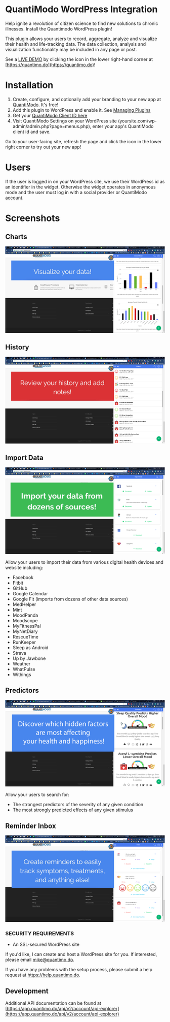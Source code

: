 # QuantiModo WordPress Integration

Help ignite a revolution of citizen science to find new solutions to chronic illnesses.  Install the Quantimodo WordPress plugin!

This plugin allows your users to record, aggregate, analyze and visualize their health and life-tracking data.
The data collection, analysis and visualization functionality may be included in any page or post.

See a [LIVE DEMO](https://quantimo.do) by clicking the icon in the lower right-hand corner at [https://quantimo.do](https://quantimo.do)!

# Installation

1. Create, configure, and optionally add your branding to your new app at [QuantiModo](https://app.quantimodo.com/builder).  It's free!
2. Add this plugin to WordPress and enable it. See [Managing Plugins](https://codex.wordpress.org/Managing_Plugins)
3. Get your [QuantiModo Client ID here](https://app.quantimodo.com/builder)
4. Visit QuantiModo Settings on your WordPress site  (yoursite.com/wp-admin/admin.php?page=menus.php), enter your app's QuantiModo client id and save.

Go to your user-facing site, refresh the page and click the icon in the lower right corner to try out your new app!

# Users

If the user is logged in on your WordPress site, we use their WordPress id as an identifier in the widget.
Otherwise the widget operates in anonymous mode and the user must log in with a social provider or QuantiModo account.

# Screenshots
## Charts
![QuantiModo chart](https://raw.githubusercontent.com/Abolitionist-Project/QuantiModo-WordPress-Plugin/develop/assets/screenshot-1.png)

## History
![QuantiModo history](https://raw.githubusercontent.com/Abolitionist-Project/QuantiModo-WordPress-Plugin/develop/assets/screenshot-2.png)

## Import Data
![QuantiModo import](https://raw.githubusercontent.com/Abolitionist-Project/QuantiModo-WordPress-Plugin/develop/assets/screenshot-3.png)

Allow your users to import their data from various digital health devices and website including:
- Facebook
- Fitbit
- GitHub
- Google Calendar
- Google Fit (imports from dozens of other data sources)
- MedHelper
- Mint
- MoodPanda
- Moodscope
- MyFitnessPal
- MyNetDiary
- RescueTime
- RunKeeper
- Sleep as Android
- Strava
- Up by Jawbone
- Weather
- WhatPulse
- Withings

## Predictors
![QuantiModo predictors](https://raw.githubusercontent.com/Abolitionist-Project/QuantiModo-WordPress-Plugin/develop/assets/screenshot-4.png)

Allow your users to search for:
- The strongest predictors of the severity of any given condition
- The most strongly predicted effects of any given stimulus

## Reminder Inbox
![QuantiModo inbox](https://raw.githubusercontent.com/Abolitionist-Project/QuantiModo-WordPress-Plugin/develop/assets/screenshot-5.png)

### SECURITY REQUIREMENTS

- An SSL-secured WordPress site

If you'd like, I can create and host a WordPress site for you.  If interested, please email mike@quantimo.do.

If you have any problems with the setup process, please submit a help request at https://help.quantimo.do.

## Development

Additional API documentation can be found at [https://app.quantimo.do/api/v2/account/api-explorer](https://app.quantimo.do/api/v2/account/api-explorer)